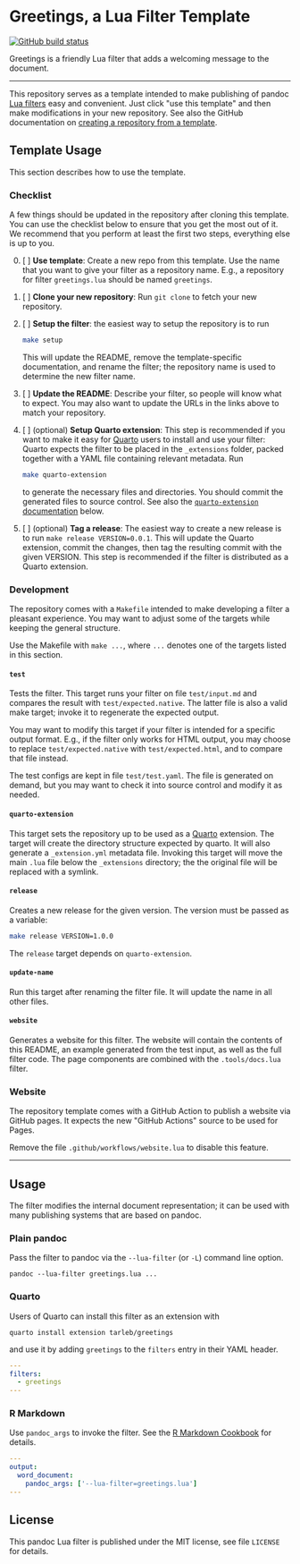 Greetings, a Lua Filter Template
==================================================================

[![GitHub build status][CI badge]][CI workflow]

Greetings is a friendly Lua filter that adds a welcoming message
to the document.

[CI badge]: https://img.shields.io/github/workflow/status/tarleb/lua-filter-template/CI?logo=github
[CI workflow]: https://github.com/tarleb/lua-filter-template/actions/workflows/ci.yaml

* * * * * * * * * * * * * * * * * * * * * * * * * * * * * * * * *

This repository serves as a template intended to make publishing
of pandoc [Lua filters][] easy and convenient. Just click "use
this template" and then make modifications in your new repository.
See also the GitHub documentation on [creating a repository from a
template][from template].

[Lua filters]: https://pandoc.org/lua-filters.html
[from template]: https://docs.github.com/en/repositories/creating-and-managing-repositories/creating-a-repository-from-a-template

Template Usage
------------------------------------------------------------------

This section describes how to use the template.

### Checklist

A few things should be updated in the repository after cloning
this template. You can use the checklist below to ensure that you
get the most out of it. We recommend that you perform at least the
first two steps, everything else is up to you.

0. [ ] **Use template**: Create a new repo from
   this template. Use the name that you want to give your filter
   as a repository name. E.g., a repository for filter
   `greetings.lua` should be named `greetings`.
1. [ ] **Clone your new repository**: Run `git clone` to fetch
   your new repository.
2. [ ] **Setup the filter**: the easiest way to setup the
   repository is to run

   ``` bash
   make setup
   ```

   This will update the README, remove the template-specific
   documentation, and rename the filter; the repository name is
   used to determine the new filter name.

3. [ ] **Update the README**: Describe your filter, so people
   will know what to expect. You may also want to update the URLs
   in the links above to match your repository.

4. [ ] (optional) **Setup Quarto extension**: This step is
   recommended if you want to make it easy for [Quarto][] users to
   install and use your filter: Quarto expects the filter to be
   placed in the `_extensions` folder, packed together with a YAML
   file containing relevant metadata. Run

   ``` bash
   make quarto-extension
   ```

   to generate the necessary files and directories. You should
   commit the generated files to source control. See also the
   [`quarto-extension` documentation](quarto-extension) below.

5. [ ] (optional) **Tag a release**: The easiest way to create a
   new release is to run `make release VERSION=0.0.1`. This will
   update the Quarto extension, commit the changes, then tag the
   resulting commit with the given VERSION. This step is
   recommended if the filter is distributed as a Quarto extension.

### Development

The repository comes with a `Makefile` intended to make developing
a filter a pleasant experience. You may want to adjust some of the
targets while keeping the general structure.

Use the Makefile with `make ...`, where `...` denotes one of the
targets listed in this section.

#### `test`

Tests the filter. This target runs your filter on file
`test/input.md` and compares the result with
`test/expected.native`. The latter file is also a valid make
target; invoke it to regenerate the expected output.

You may want to modify this target if your filter is intended for
a specific output format. E.g., if the filter only works for HTML
output, you may choose to replace `test/expected.native` with
`test/expected.html`, and to compare that file instead.

The test configs are kept in file `test/test.yaml`. The file is
generated on demand, but you may want to check it into source
control and modify it as needed.

#### `quarto-extension`

This target sets the repository up to be used as a [Quarto][]
extension. The target will create the directory structure expected
by quarto. It will also generate a `_extension.yml` metadata file.
Invoking this target will move the main `.lua` file below the
`_extensions` directory; the the original file will be replaced
with a symlink.

[Quarto]: https://quarto.org

#### `release`

Creates a new release for the given version. The version must be
passed as a variable:

``` bash
make release VERSION=1.0.0
```

The `release` target depends on `quarto-extension`.

#### `update-name`

Run this target after renaming the filter file. It will update the
name in all other files.

#### `website`

Generates a website for this filter. The website will contain the
contents of this README, an example generated from the test input,
as well as the full filter code. The page components are combined
with the `.tools/docs.lua` filter.

### Website

The repository template comes with a GitHub Action to publish a
website via GitHub pages. It expects the new "GitHub Actions"
source to be used for Pages.

Remove the file `.github/workflows/website.lua` to disable this
feature.

* * * * * * * * * * * * * * * * * * * * * * * * * * * * * * * * *

Usage
------------------------------------------------------------------

The filter modifies the internal document representation; it can
be used with many publishing systems that are based on pandoc.

### Plain pandoc

Pass the filter to pandoc via the `--lua-filter` (or `-L`) command
line option.

    pandoc --lua-filter greetings.lua ...

### Quarto

Users of Quarto can install this filter as an extension with

    quarto install extension tarleb/greetings

and use it by adding `greetings` to the `filters` entry
in their YAML header.

``` yaml
---
filters:
  - greetings
---
```

### R Markdown

Use `pandoc_args` to invoke the filter. See the [R Markdown
Cookbook](https://bookdown.org/yihui/rmarkdown-cookbook/lua-filters.html)
for details.

``` yaml
---
output:
  word_document:
    pandoc_args: ['--lua-filter=greetings.lua']
---
```

License
------------------------------------------------------------------

This pandoc Lua filter is published under the MIT license, see
file `LICENSE` for details.
